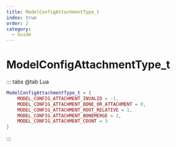 ```yaml
---
title: ModelConfigAttachmentType_t
index: true
order: 2
category:
  - Guide
---
```


# ModelConfigAttachmentType_t
::: tabs
@tab Lua
```lua
ModelConfigAttachmentType_t = {
    MODEL_CONFIG_ATTACHMENT_INVALID = -1,
    MODEL_CONFIG_ATTACHMENT_BONE_OR_ATTACHMENT = 0,
    MODEL_CONFIG_ATTACHMENT_ROOT_RELATIVE = 1,
    MODEL_CONFIG_ATTACHMENT_BONEMERGE = 2,
    MODEL_CONFIG_ATTACHMENT_COUNT = 3
}
```
:::